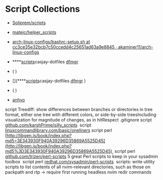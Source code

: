 # Script Collections
* [Soliprem/scripts](https://github.com/Soliprem/scripts)
* [matejc/helper_scripts](https://github.com/matejc/helper_scripts)
* [arch-linux-configs/bashrc-setup.sh at cc3ce35e32bcb7c50ccedd4c25651ad63a9e8845 · akaminer11/arch-linux-configs](https://github.com/akaminer11/arch-linux-configs/blob/cc3ce35e32bcb7c50ccedd4c25651ad63a9e8845/scripts/bashrc-setup.sh)

* ****[scripts](https://github.com/casjay-dotfiles/scripts)casjay-dotfiles [dfmgr](https://github.com/dfmgr)

* ( )
* [](****[scripts](https://github.com/casjay-dotfiles/scripts)casjay-dotfiles [dfmgr](https://github.com/dfmgr) )
* ( )
* [anhyo](https://gitlab.com/anhvo8836/scripts)


script Treediff: show differences between branches or directories in tree format, either one tree with different colors, or side-by-side treesIncluding visualization for magnitude of changes, as in hitRespect .gitignore
script [github.com/karshPrime/silly_scripts](https://github.com/karshPrime/silly_scripts) 
script [linuxcommandlibrary.com/basic/oneliners](https://linuxcommandlibrary.com/basic/oneliners)
script perl [http://libgen.is/book/index.php?md5=3E343930F940A39296D35869A5525D45](http://libgen.is/book/index.php?md5%3D3E343930F940A39296D35869A5525D45) 
script perl [github.com/trizen/perl-scripts](https://github.com/trizen/perl-scripts) 5 great Perl scripts to keep in your sysadmin toolbox 
script perl [redhat.com/sysadmin/perl-scripts](https://www.redhat.com/sysadmin/perl-scripts) 
scripts: write utility scripts to list contents of all nvim-relevant directories, such as those on packpath and rtp -> require first running headless nvim redir commands
